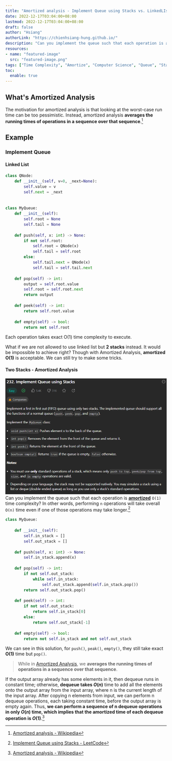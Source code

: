 ```yaml
---
title: "Amortized analysis - Implement Queue using Stacks vs. LinkedLIst"
date: 2022-12-17T03:04:00+08:00
lastmod: 2022-12-17T03:04:00+08:00
draft: false
author: "Hsiang"
authorLink: "https://chienhsiang-hung.github.io/"
description: "Can you implement the queue such that each operation is amortized O(1) time complexity? In other words, performing n operations will take overall O(n) time even if one of those operations may take longer."
resources:
- name: "featured-image"
  src: "featured-image.png"
tags: ["Time Complexity", "Amortize", "Computer Science", "Queue", "Stack"]
toc:
  enable: true
---
```

## What's Amortized Analysis
The motivation for amortized analysis is that looking at the worst-case run time can be too pessimistic. Instead, amortized analysis **averages the running times of operations in a sequence over that sequence**.[^Amortized_analysis]

## Example
### Implement Queue
#### Linked List
```python
class QNode:
    def __init__(self, v=0, _next=None):
        self.value = v
        self.next = _next


class MyQueue:
    def __init__(self):
        self.root = None
        self.tail = None

    def push(self, x: int) -> None:
        if not self.root:
            self.root = QNode(x)
            self.tail = self.root
        else:
            self.tail.next = QNode(x)
            self.tail = self.tail.next
        
    def pop(self) -> int:
        output = self.root.value
        self.root = self.root.next
        return output

    def peek(self) -> int:
        return self.root.value

    def empty(self) -> bool:
        return not self.root
```
Each operation takes exact O(1) time complexity to execute.

What if we are not allowed to use linked list but **2 stacks** instead. It would be impossible to achieve right? Though with Amortized Analysis, **amortized O(1)** is acceptable. We can still try to make some tricks.

#### Two Stacks - Amortized Analysis
![featured-image.png](featured-image.png "implement-queue-using-stacks")
Can you implement the queue such that each operation is **[amortized](#whats-amortized-analysis)**  `O(1)` time complexity? In other words, performing `n` operations will take overall `O(n)` time even if one of those operations may take longer.[^implement-queue-using-stacks]
```python
class MyQueue:

    def __init__(self):
        self.in_stack = []
        self.out_stack = []

    def push(self, x: int) -> None:
        self.in_stack.append(x)

    def pop(self) -> int:
        if not self.out_stack:
            while self.in_stack:
                self.out_stack.append(self.in_stack.pop())
        return self.out_stack.pop()
        
    def peek(self) -> int:
        if not self.out_stack:
            return self.in_stack[0]
        else:
            return self.out_stack[-1]
        
    def empty(self) -> bool:
        return not self.in_stack and not self.out_stack
```
We can see in this solution, for `push()`, `peak()`, `empty()`, they still take exact **O(1)** time but `pop()`.

> While in [Amortized Analysis](#whats-amortized-analysis), we **averages the running times of operations in a sequence over that sequence**.

If the output array already has some elements in it, then dequeue runs in constant time; otherwise, **dequeue takes $O(n)$** time to add all the elements onto the output array from the input array, where n is the current length of the input array. After copying n elements from input, we can perform n dequeue operations, each taking constant time, before the output array is empty again. Thus, **we can perform a sequence of n dequeue operations in only $O(n)$ time, which implies that the amortized time of each dequeue operation is $O(1)$**.[^Amortized_analysis]


[^Amortized_analysis]: [Amortized analysis - Wikipedia](https://en.wikipedia.org/wiki/Amortized_analysis)
[^implement-queue-using-stacks]: [Implement Queue using Stacks - LeetCode](https://leetcode.com/problems/implement-queue-using-stacks/)
